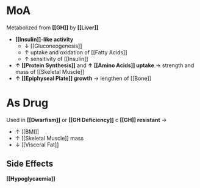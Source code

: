 # MoA
Metabolized from **[[GH]]** by **[[Liver]]**
- **[[Insulin]]-like activity**
	- ↓ [[Gluconeogenesis]]
	- ↑ uptake and oxidation of [[Fatty Acids]]
	- ↑ sensitivity of [[Insulin]]
- **↑ [[Protein Synthesis]]** and **↑ [[Amino Acids]] uptake** → strength and mass of [[Skeletal Muscle]]
- **↑ [[Epiphyseal Plate]] growth** → lengthen of [[Bone]]

# As Drug
Used in **[[Dwarfism]]** or **[[GH Deficiency]]** c **[[GH]] resistant** →
- ↑ [[BMI]]
- ↑ [[Skeletal Muscle]] mass
- ↓ [[Visceral Fat]]

## Side Effects
**[[Hypoglycaemia]]**